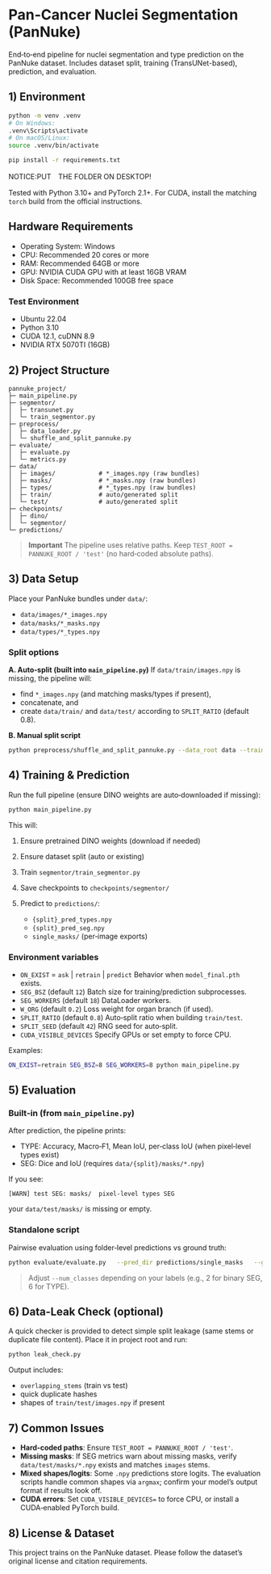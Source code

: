 # Pan-Cancer Nuclei Segmentation (PanNuke)

End‑to‑end pipeline for nuclei segmentation and type prediction on the PanNuke dataset.
Includes dataset split, training (TransUNet-based), prediction, and evaluation.

## 1) Environment

```bash
python -m venv .venv
# On Windows:
.venv\Scripts\activate
# On macOS/Linux:
source .venv/bin/activate

pip install -r requirements.txt
```

NOTICE\:PUT　THE FOLDER ON DESKTOP!

Tested with Python 3.10+ and PyTorch 2.1+. For CUDA, install the matching `torch` build from the official instructions.

## Hardware Requirements

* Operating System: Windows
* CPU: Recommended 20 cores or more
* RAM: Recommended 64GB or more
* GPU: NVIDIA CUDA GPU with at least 16GB VRAM
* Disk Space: Recommended 100GB free space

### Test Environment

* Ubuntu 22.04
* Python 3.10
* CUDA 12.1, cuDNN 8.9
* NVIDIA RTX 5070TI (16GB)

## 2) Project Structure

```
pannuke_project/
├─ main_pipeline.py
├─ segmentor/
│  ├─ transunet.py
│  └─ train_segmentor.py
├─ preprocess/
│  ├─ data_loader.py
│  └─ shuffle_and_split_pannuke.py
├─ evaluate/
│  ├─ evaluate.py
│  └─ metrics.py
├─ data/
│  ├─ images/            # *_images.npy (raw bundles)
│  ├─ masks/             # *_masks.npy (raw bundles)
│  ├─ types/             # *_types.npy (raw bundles)
│  ├─ train/             # auto/generated split
│  └─ test/              # auto/generated split
├─ checkpoints/
│  ├─ dino/
│  └─ segmentor/
└─ predictions/
```

> **Important**
> The pipeline uses relative paths. Keep `TEST_ROOT = PANNUKE_ROOT / 'test'` (no hard‑coded absolute paths).

## 3) Data Setup

Place your PanNuke bundles under `data/`:

* `data/images/*_images.npy`
* `data/masks/*_masks.npy`
* `data/types/*_types.npy` 

### Split options

**A. Auto‑split (built into `main_pipeline.py`)**
If `data/train/images.npy` is missing, the pipeline will:

* find `*_images.npy` (and matching masks/types if present),
* concatenate, and
* create `data/train/` and `data/test/` according to `SPLIT_RATIO` (default 0.8).

**B. Manual split script**

```bash
python preprocess/shuffle_and_split_pannuke.py --data_root data --train_ratio 0.8 --seed 42
```

## 4) Training & Prediction

Run the full pipeline (ensure DINO weights are auto‑downloaded if missing):

```bash
python main_pipeline.py
```

This will:

1. Ensure pretrained DINO weights (download if needed)
2. Ensure dataset split (auto or existing)
3. Train `segmentor/train_segmentor.py`
4. Save checkpoints to `checkpoints/segmentor/`
5. Predict to `predictions/`:

   * `{split}_pred_types.npy`
   * `{split}_pred_seg.npy`
   * `single_masks/` (per‑image exports)

### Environment variables

* `ON_EXIST` = `ask` | `retrain` | `predict`
  Behavior when `model_final.pth` exists.
* `SEG_BSZ` (default `12`)
  Batch size for training/prediction subprocesses.
* `SEG_WORKERS` (default `18`)
  DataLoader workers.
* `W_ORG` (default `0.2`)
  Loss weight for organ branch (if used).
* `SPLIT_RATIO` (default `0.8`)
  Auto‑split ratio when building `train/test`.
* `SPLIT_SEED` (default `42`)
  RNG seed for auto‑split.
* `CUDA_VISIBLE_DEVICES`
  Specify GPUs or set empty to force CPU.

Examples:

```bash
ON_EXIST=retrain SEG_BSZ=8 SEG_WORKERS=8 python main_pipeline.py
```

## 5) Evaluation

### Built‑in (from `main_pipeline.py`)

After prediction, the pipeline prints:

* TYPE: Accuracy, Macro‑F1, Mean IoU, per‑class IoU (when pixel‑level types exist)
* SEG: Dice and IoU (requires `data/{split}/masks/*.npy`)

If you see:

```
[WARN] test SEG: masks/  pixel-level types SEG
```

your `data/test/masks/` is missing or empty.

### Standalone script

Pairwise evaluation using folder‑level predictions vs ground truth:

```bash
python evaluate/evaluate.py   --pred_dir predictions/single_masks   --gt_dir   data/test/masks   --num_classes 2   --ignore_index 0
```

> Adjust `--num_classes` depending on your labels (e.g., 2 for binary SEG, 6 for TYPE).

## 6) Data‑Leak Check (optional)

A quick checker is provided to detect simple split leakage (same stems or duplicate file content). Place it in project root and run:

```bash
python leak_check.py
```

Output includes:

* `overlapping_stems` (train vs test)
* quick duplicate hashes
* shapes of `train/test/images.npy` if present

## 7) Common Issues

* **Hard‑coded paths**: Ensure `TEST_ROOT = PANNUKE_ROOT / 'test'`.
* **Missing masks**: If SEG metrics warn about missing masks, verify `data/test/masks/*.npy` exists and matches `images` stems.
* **Mixed shapes/logits**: Some `.npy` predictions store logits. The evaluation scripts handle common shapes via `argmax`; confirm your model’s output format if results look off.
* **CUDA errors**: Set `CUDA_VISIBLE_DEVICES=` to force CPU, or install a CUDA‑enabled PyTorch build.

## 8) License & Dataset

This project trains on the PanNuke dataset. Please follow the dataset’s original license and citation requirements.
